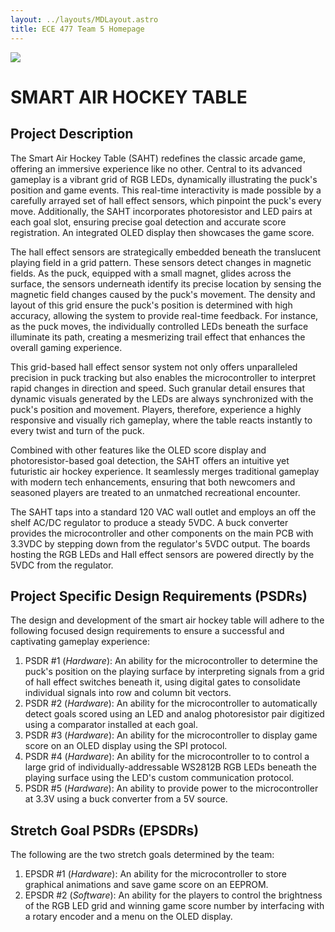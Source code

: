 ```yaml
---
layout: ../layouts/MDLayout.astro
title: ECE 477 Team 5 Homepage
---
```


<img class="object-fill h-48 w-fit mx-auto" src="/air_hockey_table_painting.png">

# SMART AIR HOCKEY TABLE

## Project Description

The Smart Air Hockey Table (SAHT) redefines the classic arcade game, offering
an immersive experience like no other. Central to its advanced gameplay is a
vibrant grid of RGB LEDs, dynamically illustrating the puck's position and game
events. This real-time interactivity is made possible by a carefully arrayed set
of hall effect sensors, which pinpoint the puck's every move. Additionally, the
SAHT incorporates photoresistor and LED pairs at each goal slot, ensuring
precise goal detection and accurate score registration. An integrated OLED
display then showcases the game score.

The hall effect sensors are strategically embedded beneath the translucent
playing field in a grid pattern. These sensors detect changes in magnetic
fields. As the puck, equipped with a small magnet, glides across the surface,
the sensors underneath identify its precise location by sensing the magnetic
field changes caused by the puck's movement. The density and layout of this grid
ensure the puck's position is determined with high accuracy, allowing the system
to provide real-time feedback. For instance, as the puck moves, the individually
controlled LEDs beneath the surface illuminate its path, creating a mesmerizing
trail effect that enhances the overall gaming experience.

This grid-based hall effect sensor system not only offers unparalleled precision
in puck tracking but also enables the microcontroller to interpret rapid changes
in direction and speed. Such granular detail ensures that dynamic visuals
generated by the LEDs are always synchronized with the puck's position and
movement. Players, therefore, experience a highly responsive and visually rich
gameplay, where the table reacts instantly to every twist and turn of the puck.

Combined with other features like the OLED score display and photoresistor-based
goal detection, the SAHT offers an intuitive yet futuristic air hockey
experience. It seamlessly merges traditional gameplay with modern tech
enhancements, ensuring that both newcomers and seasoned players are treated to
an unmatched recreational encounter.

The SAHT taps into a standard 120 VAC wall outlet and employs an off the shelf
AC/DC regulator to produce a steady 5VDC. A buck converter provides the
microcontroller and other components on the main PCB with 3.3VDC by stepping
down from the regulator's 5VDC output. The boards hosting the RGB LEDs and Hall
effect sensors are powered directly by the 5VDC from the regulator.

## Project Specific Design Requirements (PSDRs)

The design and development of the smart air hockey table will adhere to the
following focused design requirements to ensure a successful and captivating
gameplay experience:

1. PSDR #1 (_Hardware_): An ability for the microcontroller to determine the
   puck's position on the playing surface by interpreting signals from a grid of
   hall effect switches beneath it, using digital gates to consolidate
   individual signals into row and column bit vectors.
2. PSDR #2 (_Hardware_): An ability for the microcontroller to automatically
   detect goals scored using an LED and analog photoresistor pair digitized
   using a comparator installed at each goal.
3. PSDR #3 (_Hardware_): An ability for the microcontroller to display game
   score on an OLED display using the SPI protocol.
4. PSDR #4 (_Hardware_): An ability for the microcontroller to to control a
   large grid of individually-addressable WS2812B RGB LEDs beneath the playing
   surface using the LED's custom communication protocol.
5. PSDR #5 (_Hardware_): An ability to provide power to the microcontroller at
   3.3V using a buck converter from a 5V source.

## Stretch Goal PSDRs (EPSDRs)

The following are the two stretch goals determined by the team:

1. EPSDR #1 (_Hardware_): An ability for the microcontroller to store graphical
   animations and save game score on an EEPROM.
2. EPSDR #2 (_Software_): An ability for the players to control the brightness
   of the RGB LED grid and winning game score number by interfacing with a
   rotary encoder and a menu on the OLED display.
